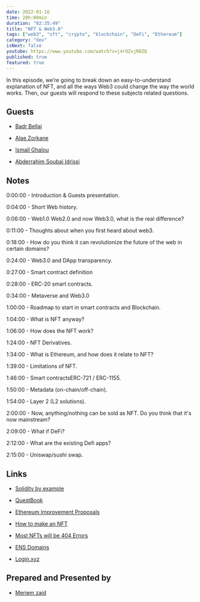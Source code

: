 ```yaml
---
date: 2022-01-16
time: 20h:00min
duration: "02:35:49"
title: "NFT & Web3.0"
tags: ["web3", "nft", "crypto", "blockchain", "DeFi", "Ethereum"]
category: "dev"
isNext: false
youtube: https://www.youtube.com/watch?v=j4rUZvjR8ZQ
published: true
featured: true
---
```


In this episode, we’re going to break down an easy-to-understand explanation of NFT, and all the ways Web3 could change the way the world works. Then, our guests will respond to these subjects related questions.

## Guests

- [Badr Bellaj](http://bellaj.freehostia.com/)

- [Alae Zorkane](https://www.alaazorkane.me/)

- [Ismail Ghalou](https://twitter.com/smakosh)

- [Abderrahim Soubai Idrissi](https://www.soubai.me/)

## Notes

0:00:00 - Introduction & Guests presentation.

0:04:00 - Short Web history.

0:06:00 - Web1.0 Web2.0 and now Web3.0, what is the real difference? 

0:11:00 - Thoughts about when you first heard about web3.

0:18:00 - How do you think it can revolutionize the future of the web in certain domains?

0:24:00 - Web3.0 and DApp transparency.

0:27:00 - Smart contract definition

0:28:00 - ERC-20 smart contracts.

0:34:00 - Metaverse and Web3.0

1:00:00 - Roadmap to start in smart contracts and Blockchain.

1:04:00 - What is NFT anyway?

1:06:00 - How does the NFT work?

1:24:00 - NFT Derivatives.

1:34:00 - What is Ethereum, and how does it relate to NFT?

1:39:00 - Limitations of NFT.

1:46:00 - Smart contractsERC-721 / ERC-1155.

1:50:00 - Metadata (on-chain/off-chain).

1:54:00 - Layer 2 (L2 solutions).

2:00:00 - Now, anything/nothing can be sold as NFT. Do you think that it's now mainstream?

2:09:00 - What if DeFi?

2:12:00 - What are the existing Defi apps?

2:15:00 - Uniswap/sushi swap.

## Links

- [Solidity by example](https://solidity-by-example.org/)

- [QuestBook](https://www.questbook.app/)

- [Ethereum Improvement Proposals](https://eips.ethereum.org/)

- [How to make an NFT](https://smakosh.com/how-to-make-an-nft)

- [Most NFTs will be 404 Errors](https://markets.businessinsider.com/news/currencies/nfts-404-pages-geoffrey-huntley-right-clicke)

- [ENS Domains](https://ens.domains/)

- [Login.xyz](https://login.xyz/)

## Prepared and Presented by

- [Meriem zaid](https://twitter.com/iMeriem_)
